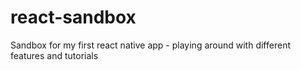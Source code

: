 # react-sandbox
Sandbox for my first react native app - playing around with different features and tutorials
